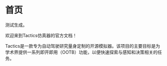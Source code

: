 # 首页

测试生成。

欢迎来到Tactics仿真器的官方文档！

Tactics是一款专为自动驾驶研究量身定制的开源模拟器。该项目的主要目标是为学术界提供一系列即开即用（OOTB）功能，以便快速探索与感知和决策相关的任务。
